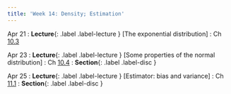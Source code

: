 ```yaml
---
title: 'Week 14: Density; Estimation'
---
```


Apr 21
: **Lecture**{: .label .label-lecture } [The exponential distribution]
    : Ch [10.3](http://stat88.org/textbook/content/Chapter_10/03_The_Exponential_Distribution.html)

Apr 23
: **Lecture**{: .label .label-lecture } [Some properties of the normal distribution]
    : Ch [10.4](http://stat88.org/textbook/content/Chapter_10/04_The_Normal_Distribution.html)
: **Section**{: .label .label-disc }

Apr 25
: **Lecture**{: .label .label-lecture } [Estimator: bias and variance]
    : Ch [11.1](http://stat88.org/textbook/content/Chapter_11/01_Bias_and_Variance.html)
: **Section**{: .label .label-disc }
